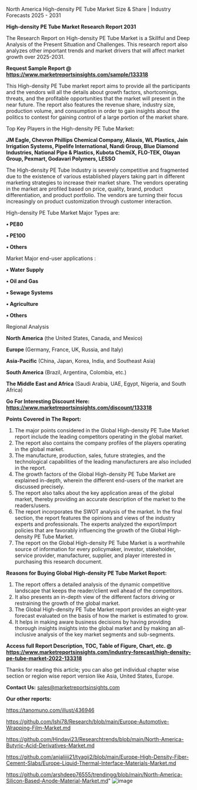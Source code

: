  North America High-density PE Tube Market Size & Share | Industry Forecasts 2025 - 2031

<strong>High-density PE Tube Market Research Report 2031</strong>

The Research Report on High-density PE Tube Market is a Skillful and Deep Analysis of the Present Situation and Challenges. This research report also analyzes other important trends and market drivers that will affect market growth over 2025-2031.

<strong>Request Sample Report @ <a href=https://www.marketreportsinsights.com/sample/133318>https://www.marketreportsinsights.com/sample/133318</a></strong>

This High-density PE Tube market report aims to provide all the participants and the vendors will all the details about growth factors, shortcomings, threats, and the profitable opportunities that the market will present in the near future. The report also features the revenue share, industry size, production volume, and consumption in order to gain insights about the politics to contest for gaining control of a large portion of the market share.

Top Key Players in the High-density PE Tube Market:

<strong>JM Eagle, Chevron Phillips Chemical Company, Aliaxis, WL Plastics, Jain Irrigation Systems, Pipelife International, Nandi Group, Blue Diamond Industries, National Pipe & Plastics, Kubota ChemiX, FLO-TEK, Olayan Group, Pexmart, Godavari Polymers, LESSO</strong>

The High-density PE Tube Industry is severely competitive and fragmented due to the existence of various established players taking part in different marketing strategies to increase their market share. The vendors operating in the market are profiled based on price, quality, brand, product differentiation, and product portfolio. The vendors are turning their focus increasingly on product customization through customer interaction.

High-density PE Tube Market Major Types are:

<strong>• PE80

• PE100

• Others</strong>

Market Major end-user applications :

<strong>• Water Supply

• Oil and Gas

• Sewage Systems

• Agriculture

• Others</strong>

Regional Analysis

</u><strong><b>North America</b></strong> (the United States, Canada, and Mexico)

<strong><b>Europe </b></strong>(Germany, France, UK, Russia, and Italy)

<strong><b>Asia-Pacific</b></strong> (China, Japan, Korea, India, and Southeast Asia)

<strong><b>South America</b></strong> (Brazil, Argentina, Colombia, etc.)

<strong><b>The Middle East and Africa</b></strong> (Saudi Arabia, UAE, Egypt, Nigeria, and South Africa)

<strong>Go For Interesting Discount Here: <a href=https://www.marketreportsinsights.com/discount/133318>https://www.marketreportsinsights.com/discount/133318</a></strong>

<strong>Points Covered in The Report:</strong>
<ol>
  <li>The major points considered in the Global High-density PE Tube Market report include the leading competitors operating in the global market.</li>
  <li>The report also contains the company profiles of the players operating in the global market.</li>
  <li>The manufacture, production, sales, future strategies, and the technological capabilities of the leading manufacturers are also included in the report.</li>
  <li>The growth factors of the Global High-density PE Tube Market are explained in-depth, wherein the different end-users of the market are discussed precisely.</li>
  <li>The report also talks about the key application areas of the global market, thereby providing an accurate description of the market to the readers/users.</li>
  <li>The report incorporates the SWOT analysis of the market. In the final section, the report features the opinions and views of the industry experts and professionals. The experts analyzed the export/import policies that are favorably influencing the growth of the Global High-density PE Tube Market.</li>
  <li>The report on the Global High-density PE Tube Market is a worthwhile source of information for every policymaker, investor, stakeholder, service provider, manufacturer, supplier, and player interested in purchasing this research document.</li>
</ol>
<strong>Reasons for Buying Global High-density PE Tube Market Report:</strong>

<ol>
  <li>The report offers a detailed analysis of the dynamic competitive landscape that keeps the reader/client well ahead of the competitors.</li>
  <li>It also presents an in-depth view of the different factors driving or restraining the growth of the global market.</li>
  <li>The Global High-density PE Tube Market report provides an eight-year forecast evaluated on the basis of how the market is estimated to grow.</li>
  <li>It helps in making aware business decisions by having providing thorough insights insights into the global market and by making an all-inclusive analysis of the key market segments and sub-segments.</li>
</ol>
<strong>Access full Report Description, TOC, Table of Figure, Chart, etc. @ <a href=https://www.marketreportsinsights.com/industry-forecast/high-density-pe-tube-market-2022-133318>https://www.marketreportsinsights.com/industry-forecast/high-density-pe-tube-market-2022-133318</a></strong>


Thanks for reading this article; you can also get individual chapter wise section or region wise report version like Asia, United States, Europe.

<strong>Contact Us:</strong>
sales@marketreportsinsights.com

<strong>Our other reports:</strong>

<a href=https://tanomuno.com/illust/436946>https://tanomuno.com/illust/436946</a>

<a href=https://github.com/Ishi78/Research/blob/main/Europe-Automotive-Wrapping-Film-Market.md>https://github.com/Ishi78/Research/blob/main/Europe-Automotive-Wrapping-Film-Market.md</a>

<a href=https://github.com/Hindavi23/Researchtrends/blob/main/North-America-Butyric-Acid-Derivatives-Market.md>https://github.com/Hindavi23/Researchtrends/blob/main/North-America-Butyric-Acid-Derivatives-Market.md</a>

<a href=https://github.com/anjaliiii21/tyagii2/blob/main/Europe-High-Density-Fiber-Cement-Slabs/Europe-Liquid-Thermal-Interface-Materials-Market.md>https://github.com/anjaliiii21/tyagii2/blob/main/Europe-High-Density-Fiber-Cement-Slabs/Europe-Liquid-Thermal-Interface-Materials-Market.md</a>

<a href=https://github.com/arshdeep76555/trendingg/blob/main/North-America-Silicon-Based-Anode-Material-Market.md>https://github.com/arshdeep76555/trendingg/blob/main/North-America-Silicon-Based-Anode-Material-Market.md</a>"
![image](https://github.com/user-attachments/assets/f80a485d-469d-4e93-b928-ac05a8d9a361)
